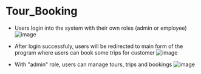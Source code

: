# Tour_Booking


- Users login into the system with their own roles (admin or employee)
![image](https://user-images.githubusercontent.com/72665227/140740218-f3265cdc-3d12-48e8-92c1-d218d1c0f832.png)

- After login successfuly, users will be redirected to main form of the program where users can book some trips for customer
![image](https://user-images.githubusercontent.com/72665227/140741063-8aac44f8-8bd0-4339-9f01-14dcc89d93c2.png)

- With "admin" role, users can manage tours, trips and bookings 
![image](https://user-images.githubusercontent.com/72665227/140741208-68aa87d6-05cb-466d-85a7-579bca2b2139.png)
